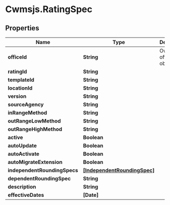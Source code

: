 # Cwmsjs.RatingSpec

## Properties

Name | Type | Description | Notes
------------ | ------------- | ------------- | -------------
**officeId** | **String** | Owning office of object. | 
**ratingId** | **String** |  | [optional] 
**templateId** | **String** |  | [optional] 
**locationId** | **String** |  | [optional] 
**version** | **String** |  | [optional] 
**sourceAgency** | **String** |  | [optional] 
**inRangeMethod** | **String** |  | [optional] 
**outRangeLowMethod** | **String** |  | [optional] 
**outRangeHighMethod** | **String** |  | [optional] 
**active** | **Boolean** |  | [optional] 
**autoUpdate** | **Boolean** |  | [optional] 
**autoActivate** | **Boolean** |  | [optional] 
**autoMigrateExtension** | **Boolean** |  | [optional] 
**independentRoundingSpecs** | [**[IndependentRoundingSpec]**](IndependentRoundingSpec.md) |  | [optional] 
**dependentRoundingSpec** | **String** |  | [optional] 
**description** | **String** |  | [optional] 
**effectiveDates** | **[Date]** |  | [optional] 


